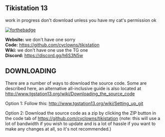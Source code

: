 ## Tikistation 13
work in progress don't download unless you have my cat's permission ok

[![forthebadge](http://forthebadge.com/images/badges/mom-made-pizza-rolls.svg)](http://forthebadge.com)

**Website:** we don't have one sorry <BR>
**Code:** https://github.com/cyclowns/tikistation <BR>
**Wiki:** we don't have one use the TG one <BR>
**Discord:** https://discord.gg/h6S3N5w <BR>


## DOWNLOADING

There are a number of ways to download the source code. Some are described here, an alternative all-inclusive guide is also located at http://www.tgstation13.org/wiki/Downloading_the_source_code

Option 1:
Follow this: http://www.tgstation13.org/wiki/Setting_up_git

Option 2: Download the source code as a zip by clicking the ZIP button in the
code tab of https://github.com/cyclowns/tikistation
(note: this will use a lot of bandwidth if you wish to update and is a lot of
hassle if you want to make any changes at all, so it's not recommended.)
